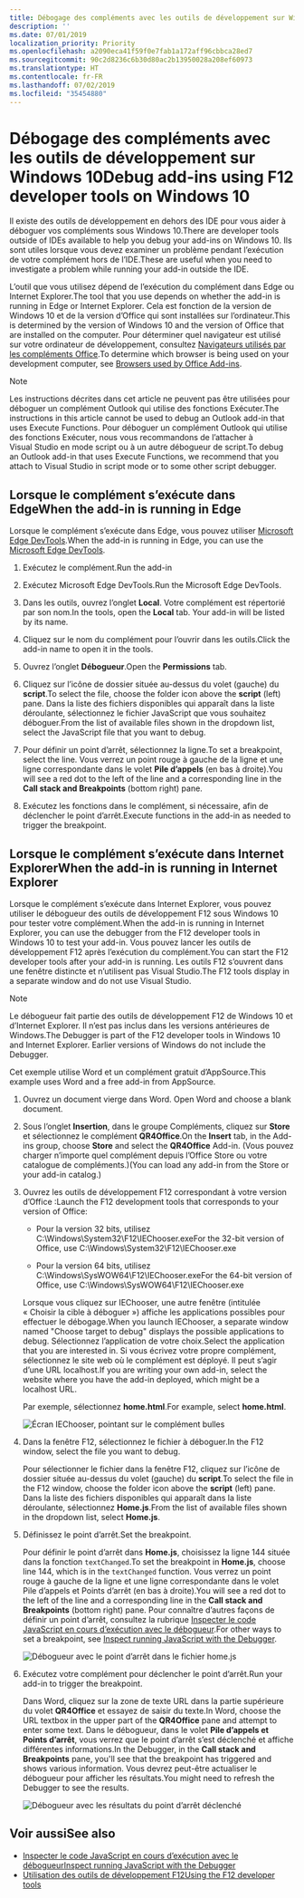 ```yaml
---
title: Débogage des compléments avec les outils de développement sur Windows 10
description: ''
ms.date: 07/01/2019
localization_priority: Priority
ms.openlocfilehash: a2090eca41f59f0e7fab1a172aff96cbbca28ed7
ms.sourcegitcommit: 90c2d8236c6b30d80ac2b13950028a208ef60973
ms.translationtype: HT
ms.contentlocale: fr-FR
ms.lasthandoff: 07/02/2019
ms.locfileid: "35454880"
---
```

# <a name="debug-add-ins-using-developer-tools-on-windows-10"></a><span data-ttu-id="4c37a-102">Débogage des compléments avec les outils de développement sur Windows 10</span><span class="sxs-lookup"><span data-stu-id="4c37a-102">Debug add-ins using F12 developer tools on Windows 10</span></span>

<span data-ttu-id="4c37a-103">Il existe des outils de développement en dehors des IDE pour vous aider à déboguer vos compléments sous Windows 10.</span><span class="sxs-lookup"><span data-stu-id="4c37a-103">There are developer tools outside of IDEs available to help you debug your add-ins on Windows 10.</span></span> <span data-ttu-id="4c37a-104">Ils sont utiles lorsque vous devez examiner un problème pendant l’exécution de votre complément hors de l’IDE.</span><span class="sxs-lookup"><span data-stu-id="4c37a-104">These are useful when you need to investigate a problem while running your add-in outside the IDE.</span></span>

<span data-ttu-id="4c37a-105">L’outil que vous utilisez dépend de l’exécution du complément dans Edge ou Internet Explorer.</span><span class="sxs-lookup"><span data-stu-id="4c37a-105">The tool that you use depends on whether the add-in is running in Edge or Internet Explorer.</span></span> <span data-ttu-id="4c37a-106">Cela est fonction de la version de Windows 10 et de la version d’Office qui sont installées sur l’ordinateur.</span><span class="sxs-lookup"><span data-stu-id="4c37a-106">This is determined by the version of Windows 10 and the version of Office that are installed on the computer.</span></span> <span data-ttu-id="4c37a-107">Pour déterminer quel navigateur est utilisé sur votre ordinateur de développement, consultez [Navigateurs utilisés par les compléments Office](../concepts/browsers-used-by-office-web-add-ins.md).</span><span class="sxs-lookup"><span data-stu-id="4c37a-107">To determine which browser is being used on your development computer, see [Browsers used by Office Add-ins](../concepts/browsers-used-by-office-web-add-ins.md).</span></span> 


> [!NOTE]
> <span data-ttu-id="4c37a-108">Les instructions décrites dans cet article ne peuvent pas être utilisées pour déboguer un complément Outlook qui utilise des fonctions Exécuter.</span><span class="sxs-lookup"><span data-stu-id="4c37a-108">The instructions in this article cannot be used to debug an Outlook add-in that uses Execute Functions.</span></span> <span data-ttu-id="4c37a-109">Pour déboguer un complément Outlook qui utilise des fonctions Exécuter, nous vous recommandons de l’attacher à Visual Studio en mode script ou à un autre débogueur de script.</span><span class="sxs-lookup"><span data-stu-id="4c37a-109">To debug an Outlook add-in that uses Execute Functions, we recommend that you attach to Visual Studio in script mode or to some other script debugger.</span></span>

## <a name="when-the-add-in-is-running-in-edge"></a><span data-ttu-id="4c37a-110">Lorsque le complément s’exécute dans Edge</span><span class="sxs-lookup"><span data-stu-id="4c37a-110">When the add-in is running in Edge</span></span>

<span data-ttu-id="4c37a-111">Lorsque le complément s’exécute dans Edge, vous pouvez utiliser [Microsoft Edge DevTools](https://www.microsoft.com/p/microsoft-edge-devtools-preview/9mzbfrmz0mnj?activetab=pivot%3Aoverviewtab).</span><span class="sxs-lookup"><span data-stu-id="4c37a-111">When the add-in is running in Edge, you can use the [Microsoft Edge DevTools](https://www.microsoft.com/p/microsoft-edge-devtools-preview/9mzbfrmz0mnj?activetab=pivot%3Aoverviewtab).</span></span> 

1. <span data-ttu-id="4c37a-112">Exécutez le complément.</span><span class="sxs-lookup"><span data-stu-id="4c37a-112">Run the add-in</span></span> 

2. <span data-ttu-id="4c37a-113">Exécutez Microsoft Edge DevTools.</span><span class="sxs-lookup"><span data-stu-id="4c37a-113">Run the Microsoft Edge DevTools.</span></span>

3. <span data-ttu-id="4c37a-114">Dans les outils, ouvrez l’onglet **Local**. Votre complément est répertorié par son nom.</span><span class="sxs-lookup"><span data-stu-id="4c37a-114">In the tools, open the **Local** tab. Your add-in will be listed by its name.</span></span>

4. <span data-ttu-id="4c37a-115">Cliquez sur le nom du complément pour l’ouvrir dans les outils.</span><span class="sxs-lookup"><span data-stu-id="4c37a-115">Click the add-in name to open it in the tools.</span></span>

5. <span data-ttu-id="4c37a-116">Ouvrez l’onglet **Débogueur**.</span><span class="sxs-lookup"><span data-stu-id="4c37a-116">Open the **Permissions** tab.</span></span> 

6. <span data-ttu-id="4c37a-117">Cliquez sur l’icône de dossier située au-dessus du volet (gauche) du **script**.</span><span class="sxs-lookup"><span data-stu-id="4c37a-117">To select the file, choose the folder icon above the  **script** (left) pane.</span></span> <span data-ttu-id="4c37a-118">Dans la liste des fichiers disponibles qui apparaît dans la liste déroulante, sélectionnez le fichier JavaScript que vous souhaitez déboguer.</span><span class="sxs-lookup"><span data-stu-id="4c37a-118">From the list of available files shown in the dropdown list, select the JavaScript file that you want to debug.</span></span>

7. <span data-ttu-id="4c37a-119">Pour définir un point d’arrêt, sélectionnez la ligne.</span><span class="sxs-lookup"><span data-stu-id="4c37a-119">To set a breakpoint, select the line.</span></span> <span data-ttu-id="4c37a-120">Vous verrez un point rouge à gauche de la ligne et une ligne correspondante dans le volet **Pile d’appels** (en bas à droite).</span><span class="sxs-lookup"><span data-stu-id="4c37a-120">You will see a red dot to the left of the line and a corresponding line in the **Call stack and Breakpoints** (bottom right) pane.</span></span>

8. <span data-ttu-id="4c37a-121">Exécutez les fonctions dans le complément, si nécessaire, afin de déclencher le point d’arrêt.</span><span class="sxs-lookup"><span data-stu-id="4c37a-121">Execute functions in the add-in as needed to trigger the breakpoint.</span></span>

## <a name="when-the-add-in-is-running-in-internet-explorer"></a><span data-ttu-id="4c37a-122">Lorsque le complément s’exécute dans Internet Explorer</span><span class="sxs-lookup"><span data-stu-id="4c37a-122">When the add-in is running in Internet Explorer</span></span>

<span data-ttu-id="4c37a-123">Lorsque le complément s’exécute dans Internet Explorer, vous pouvez utiliser le débogueur des outils de développement F12 sous Windows 10 pour tester votre complément.</span><span class="sxs-lookup"><span data-stu-id="4c37a-123">When the add-in is running in Internet Explorer, you can use the debugger from the F12 developer tools in Windows 10 to test your add-in.</span></span> <span data-ttu-id="4c37a-124">Vous pouvez lancer les outils de développement F12 après l’exécution du complément.</span><span class="sxs-lookup"><span data-stu-id="4c37a-124">You can start the F12 developer tools after your add-in is running.</span></span> <span data-ttu-id="4c37a-125">Les outils F12 s’ouvrent dans une fenêtre distincte et n’utilisent pas Visual Studio.</span><span class="sxs-lookup"><span data-stu-id="4c37a-125">The F12 tools display in a separate window and do not use Visual Studio.</span></span>

> [!NOTE]
> <span data-ttu-id="4c37a-p107">Le débogueur fait partie des outils de développement F12 de Windows 10 et d’Internet Explorer. Il n’est pas inclus dans les versions antérieures de Windows.</span><span class="sxs-lookup"><span data-stu-id="4c37a-p107">The Debugger is part of the F12 developer tools in Windows 10 and Internet Explorer. Earlier versions of Windows do not include the Debugger.</span></span> 

<span data-ttu-id="4c37a-128">Cet exemple utilise Word et un complément gratuit d’AppSource.</span><span class="sxs-lookup"><span data-stu-id="4c37a-128">This example uses Word and a free add-in from AppSource.</span></span>

1. <span data-ttu-id="4c37a-129">Ouvrez un document vierge dans Word. </span><span class="sxs-lookup"><span data-stu-id="4c37a-129">Open Word and choose a blank document.</span></span> 
    
2. <span data-ttu-id="4c37a-130">Sous l’onglet **Insertion**, dans le groupe Compléments, cliquez sur **Store** et sélectionnez le complément **QR4Office**.</span><span class="sxs-lookup"><span data-stu-id="4c37a-130">On the **Insert** tab, in the Add-ins group, choose **Store** and select the **QR4Office** Add-in.</span></span> <span data-ttu-id="4c37a-131">(Vous pouvez charger n’importe quel complément depuis l’Office Store ou votre catalogue de compléments.)</span><span class="sxs-lookup"><span data-stu-id="4c37a-131">(You can load any add-in from the Store or your add-in catalog.)</span></span>
    
3. <span data-ttu-id="4c37a-132">Ouvrez les outils de développement F12 correspondant à votre version d’Office :</span><span class="sxs-lookup"><span data-stu-id="4c37a-132">Launch the F12 development tools that corresponds to your version of Office:</span></span>
    
   - <span data-ttu-id="4c37a-133">Pour la version 32 bits, utilisez C:\Windows\System32\F12\IEChooser.exe</span><span class="sxs-lookup"><span data-stu-id="4c37a-133">For the 32-bit version of Office, use C:\Windows\System32\F12\IEChooser.exe</span></span>
    
   - <span data-ttu-id="4c37a-134">Pour la version 64 bits, utilisez C:\Windows\SysWOW64\F12\IEChooser.exe</span><span class="sxs-lookup"><span data-stu-id="4c37a-134">For the 64-bit version of Office, use C:\Windows\SysWOW64\F12\IEChooser.exe</span></span>
    
   <span data-ttu-id="4c37a-135">Lorsque vous cliquez sur IEChooser, une autre fenêtre (intitulée « Choisir la cible à déboguer ») affiche les applications possibles pour effectuer le débogage.</span><span class="sxs-lookup"><span data-stu-id="4c37a-135">When you launch IEChooser, a separate window named "Choose target to debug" displays the possible applications to debug.</span></span> <span data-ttu-id="4c37a-136">Sélectionnez l’application de votre choix.</span><span class="sxs-lookup"><span data-stu-id="4c37a-136">Select the application that you are interested in.</span></span> <span data-ttu-id="4c37a-137">Si vous écrivez votre propre complément, sélectionnez le site web où le complément est déployé. Il peut s’agir d’une URL localhost.</span><span class="sxs-lookup"><span data-stu-id="4c37a-137">If you are writing your own add-in, select the website where you have the add-in deployed, which might be a localhost URL.</span></span> 
    
   <span data-ttu-id="4c37a-138">Par exemple, sélectionnez **home.html**.</span><span class="sxs-lookup"><span data-stu-id="4c37a-138">For example, select **home.html**.</span></span> 
    
   ![Écran IEChooser, pointant sur le complément bulles](../images/choose-target-to-debug.png)

4. <span data-ttu-id="4c37a-140">Dans la fenêtre F12, sélectionnez le fichier à déboguer.</span><span class="sxs-lookup"><span data-stu-id="4c37a-140">In the F12 window, select the file you want to debug.</span></span>
    
   <span data-ttu-id="4c37a-141">Pour sélectionner le fichier dans la fenêtre F12, cliquez sur l’icône de dossier située au-dessus du volet (gauche) du **script**.</span><span class="sxs-lookup"><span data-stu-id="4c37a-141">To select the file in the F12 window, choose the folder icon above the **script** (left) pane.</span></span> <span data-ttu-id="4c37a-142">Dans la liste des fichiers disponibles qui apparaît dans la liste déroulante, sélectionnez **Home.js**.</span><span class="sxs-lookup"><span data-stu-id="4c37a-142">From the list of available files shown in the dropdown list, select **Home.js**.</span></span>
    
5. <span data-ttu-id="4c37a-143">Définissez le point d’arrêt.</span><span class="sxs-lookup"><span data-stu-id="4c37a-143">Set the breakpoint.</span></span>
    
   <span data-ttu-id="4c37a-144">Pour définir le point d’arrêt dans **Home.js**, choisissez la ligne 144 située dans la fonction `textChanged`.</span><span class="sxs-lookup"><span data-stu-id="4c37a-144">To set the breakpoint in **Home.js**, choose line 144, which is in the  `textChanged` function.</span></span> <span data-ttu-id="4c37a-145">Vous verrez un point rouge à gauche de la ligne et une ligne correspondante dans le volet Pile d’appels et Points d’arrêt (en bas à droite).</span><span class="sxs-lookup"><span data-stu-id="4c37a-145">You will see a red dot to the left of the line and a corresponding line in the **Call stack and Breakpoints** (bottom right) pane.</span></span> <span data-ttu-id="4c37a-146">Pour connaître d’autres façons de définir un point d’arrêt, consultez la rubrique [Inspecter le code JavaScript en cours d’exécution avec le débogueur](/previous-versions/windows/internet-explorer/ie-developer/samples/dn255007(v=vs.85)).</span><span class="sxs-lookup"><span data-stu-id="4c37a-146">For other ways to set a breakpoint, see [Inspect running JavaScript with the Debugger](/previous-versions/windows/internet-explorer/ie-developer/samples/dn255007(v=vs.85)).</span></span> 
    
   ![Débogueur avec le point d’arrêt dans le fichier home.js](../images/debugger-home-js-02.png)

6. <span data-ttu-id="4c37a-148">Exécutez votre complément pour déclencher le point d’arrêt.</span><span class="sxs-lookup"><span data-stu-id="4c37a-148">Run your add-in to trigger the breakpoint.</span></span>
    
   <span data-ttu-id="4c37a-149">Dans Word, cliquez sur la zone de texte URL dans la partie supérieure du volet **QR4Office** et essayez de saisir du texte.</span><span class="sxs-lookup"><span data-stu-id="4c37a-149">In Word, choose the URL textbox in the upper part of the **QR4Office** pane and attempt to enter some text.</span></span> <span data-ttu-id="4c37a-150">Dans le débogueur, dans le volet **Pile d’appels et Points d’arrêt**, vous verrez que le point d’arrêt s’est déclenché et affiche différentes informations.</span><span class="sxs-lookup"><span data-stu-id="4c37a-150">In the Debugger, in the **Call stack and Breakpoints** pane, you'll see that the breakpoint has triggered and shows various information.</span></span> <span data-ttu-id="4c37a-151">Vous devrez peut-être actualiser le débogueur pour afficher les résultats.</span><span class="sxs-lookup"><span data-stu-id="4c37a-151">You might need to refresh the Debugger to see the results.</span></span>
    
   ![Débogueur avec les résultats du point d’arrêt déclenché](../images/debugger-home-js-01.png)


## <a name="see-also"></a><span data-ttu-id="4c37a-153">Voir aussi</span><span class="sxs-lookup"><span data-stu-id="4c37a-153">See also</span></span>

- <span data-ttu-id="4c37a-154">[Inspecter le code JavaScript en cours d’exécution avec le débogueur](/previous-versions/windows/internet-explorer/ie-developer/samples/dn255007(v=vs.85))</span><span class="sxs-lookup"><span data-stu-id="4c37a-154">[Inspect running JavaScript with the Debugger](/previous-versions/windows/internet-explorer/ie-developer/samples/dn255007(v=vs.85))</span></span>
- <span data-ttu-id="4c37a-155">[Utilisation des outils de développement F12](/previous-versions/windows/internet-explorer/ie-developer/samples/bg182326(v=vs.85))</span><span class="sxs-lookup"><span data-stu-id="4c37a-155">[Using the F12 developer tools](/previous-versions/windows/internet-explorer/ie-developer/samples/bg182326(v=vs.85))</span></span>
